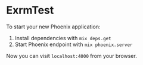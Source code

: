# ExrmTest

To start your new Phoenix application:

1. Install dependencies with `mix deps.get`
2. Start Phoenix endpoint with `mix phoenix.server`

Now you can visit `localhost:4000` from your browser.
